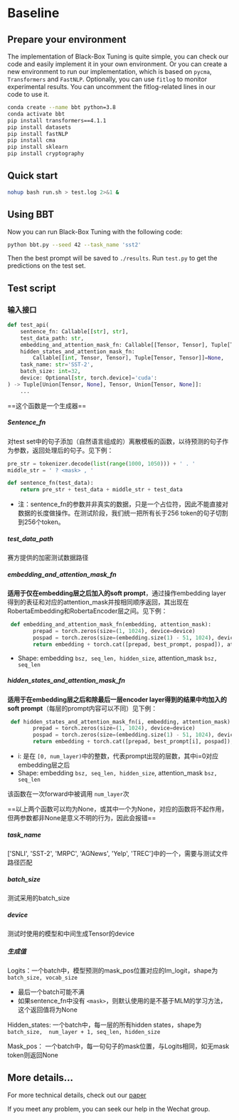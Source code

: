 # Baseline

## Prepare your environment

The implementation of Black-Box Tuning is quite simple, you can check our code and easily implement it in your own environment. Or you can create a new environment to run our implementation, which is based on `pycma`, `Transformers` and `FastNLP`. Optionally, you can use `fitlog` to monitor experimental results. You can uncomment the fitlog-related lines in our code to use it.

```bash
conda create --name bbt python=3.8
conda activate bbt
pip install transformers==4.1.1
pip install datasets
pip install fastNLP
pip install cma
pip install sklearn
pip install cryptography
```

## Quick start

```bash
nohup bash run.sh > test.log 2>&1 &
```

## Using BBT

Now you can run Black-Box Tuning with the following code:

```bash
python bbt.py --seed 42 --task_name 'sst2'
```

Then the best prompt will be saved to `./results`.
Run `test.py` to get the predictions on the test set.

## Test script

### 输入接口

```python
def test_api(
    sentence_fn: Callable[[str], str], 
    test_data_path: str,
    embedding_and_attention_mask_fn: Callable[[Tensor, Tensor], Tuple[Tensor, Tensor]]=None, 
    hidden_states_and_attention_mask_fn:
    	Callable[[int, Tensor, Tensor], Tuple[Tensor, Tensor]]=None,
    task_name: str='SST-2', 
    batch_size: int=32, 
    device: Optional[str, torch.device]='cuda': 
) -> Tuple[Union[Tensor, None], Tensor, Union[Tensor, None]]:
    ...
```

==这个函数是一个生成器==

##### Sentence_fn

对test set中的句子添加（自然语言组成的）离散模板的函数，以待预测的句子作为参数，返回处理后的句子。见下例：

```python
pre_str = tokenizer.decode(list(range(1000, 1050))) + ' . '
middle_str = ' ? <mask> , '

def sentence_fn(test_data):
    return pre_str + test_data + middle_str + test_data
```

- 注：sentence_fn的参数并非真实的数据，只是一个占位符，因此不能直接对数据的长度做操作。在测试阶段，我们统一把所有长于256 token的句子切割到256个token。

##### test_data_path

赛方提供的加密测试数据路径

##### embedding_and_attention_mask_fn

**适用于仅在embedding层之后加入的soft prompt**，通过操作embedding layer得到的表征和对应的attention_mask并按相同顺序返回，其出现在RobertaEmbedding和RobertaEncoder层之间。见下例：

```python
 def embedding_and_attention_mask_fn(embedding, attention_mask):
        prepad = torch.zeros(size=(1, 1024), device=device)
        pospad = torch.zeros(size=(embedding.size(1) - 51, 1024), device=device)
        return embedding + torch.cat([prepad, best_prompt, pospad]), attention_mask
```

- Shape: embedding `bsz, seq_len, hidden_size`, attention_mask `bsz, seq_len`

##### hidden_states_and_attention_mask_fn

**适用于在embedding层之后和除最后一层encoder layer得到的结果中均加入的soft prompt**（每层的prompt内容可以不同）见下例：

```python
 def hidden_states_and_attention_mask_fn(i, embedding, attention_mask):
        prepad = torch.zeros(size=(1, 1024), device=device)
        pospad = torch.zeros(size=(embedding.size(1) - 51, 1024), device=device)
        return embedding + torch.cat([prepad, best_prompt[i], pospad]), attention_mask
```

- i: 是在 `[0, num_layer)`中的整数，代表prompt出现的层数，其中i=0对应embedding层之后
- Shape: embedding `bsz, seq_len, hidden_size`, attention_mask `bsz, seq_len`

该函数在一次forward中被调用 `num_layer`次

==以上两个函数可以均为None，或其中一个为None，对应的函数将不起作用，但两参数都非None是意义不明的行为，因此会报错==

##### task_name

['SNLI', 'SST-2', 'MRPC', 'AGNews', 'Yelp', 'TREC']中的一个，需要与测试文件路径匹配

##### batch_size

测试采用的batch_size

##### device

测试时使用的模型和中间生成Tensor的device

##### 生成值

Logits：一个batch中，模型预测的mask_pos位置对应的lm_logit，shape为 `batch_size, vocab_size`

- 最后一个batch可能不满
- 如果sentence_fn中没有 `<mask>`，则默认使用的是不基于MLM的学习方法，这个返回值将为None

Hidden_states: 一个batch中，每一层的所有hidden states，shape为 `batch_size,  num_layer + 1, seq_len, hidden_size`

Mask_pos： 一个batch中，每一句句子的mask位置，与Logits相同，如无mask token则返回None

## More details...

For more technical details, check out our [paper](https://arxiv.org/abs/2201.03514)

If you meet any problem, you can seek our help in the Wechat group.
